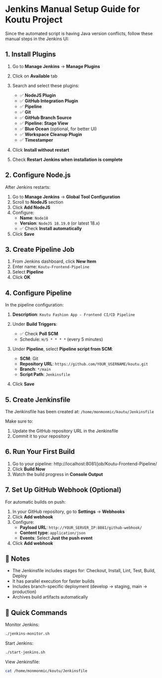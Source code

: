 # Jenkins Manual Setup Guide for Koutu Project

Since the automated script is having Java version conflicts, follow these manual steps in the Jenkins UI:

## 1. Install Plugins

1. Go to **Manage Jenkins** → **Manage Plugins**
2. Click on **Available** tab
3. Search and select these plugins:
   - ✅ **NodeJS Plugin**
   - ✅ **GitHub Integration Plugin**
   - ✅ **Pipeline**
   - ✅ **Git**
   - ✅ **GitHub Branch Source**
   - ✅ **Pipeline: Stage View**
   - ✅ **Blue Ocean** (optional, for better UI)
   - ✅ **Workspace Cleanup Plugin**
   - ✅ **Timestamper**

4. Click **Install without restart**
5. Check **Restart Jenkins when installation is complete**

## 2. Configure Node.js

After Jenkins restarts:

1. Go to **Manage Jenkins** → **Global Tool Configuration**
2. Scroll to **NodeJS** section
3. Click **Add NodeJS**
4. Configure:
   - **Name**: `Node18`
   - **Version**: `NodeJS 18.19.0` (or latest 18.x)
   - ✅ Check **Install automatically**
5. Click **Save**

## 3. Create Pipeline Job

1. From Jenkins dashboard, click **New Item**
2. Enter name: `Koutu-Frontend-Pipeline`
3. Select **Pipeline**
4. Click **OK**

## 4. Configure Pipeline

In the pipeline configuration:

1. **Description**: `Koutu Fashion App - Frontend CI/CD Pipeline`

2. Under **Build Triggers**:
   - ✅ Check **Poll SCM**
   - Schedule: `H/5 * * * *` (every 5 minutes)

3. Under **Pipeline**, select **Pipeline script from SCM**:
   - **SCM**: Git
   - **Repository URL**: `https://github.com/YOUR_USERNAME/koutu.git`
   - **Branch**: `*/main`
   - **Script Path**: `Jenkinsfile`

4. Click **Save**

## 5. Create Jenkinsfile

The Jenkinsfile has been created at: `/home/monmonmic/koutu/Jenkinsfile`

Make sure to:
1. Update the GitHub repository URL in the Jenkinsfile
2. Commit it to your repository

## 6. Run Your First Build

1. Go to your pipeline: http://localhost:8081/job/Koutu-Frontend-Pipeline/
2. Click **Build Now**
3. Watch the build progress in **Console Output**

## 7. Set Up GitHub Webhook (Optional)

For automatic builds on push:

1. In your GitHub repository, go to **Settings** → **Webhooks**
2. Click **Add webhook**
3. Configure:
   - **Payload URL**: `http://YOUR_SERVER_IP:8081/github-webhook/`
   - **Content type**: `application/json`
   - **Events**: Select **Just the push event**
4. Click **Add webhook**

## 📝 Notes

- The Jenkinsfile includes stages for: Checkout, Install, Lint, Test, Build, Deploy
- It has parallel execution for faster builds
- Includes branch-specific deployment (develop → staging, main → production)
- Archives build artifacts automatically

## 🚀 Quick Commands

Monitor Jenkins:
```bash
./jenkins-monitor.sh
```

Start Jenkins:
```bash
./start-jenkins.sh
```

View Jenkinsfile:
```bash
cat /home/monmonmic/koutu/Jenkinsfile
```